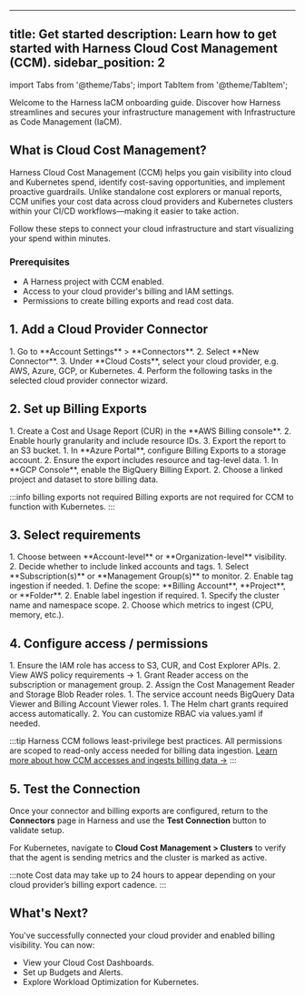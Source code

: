 
---
title: Get started
description: Learn how to get started with Harness Cloud Cost Management (CCM).
sidebar_position: 2
---

import Tabs from '@theme/Tabs';
import TabItem from '@theme/TabItem';

Welcome to the Harness IaCM onboarding guide. Discover how Harness streamlines and secures your infrastructure management with Infrastructure as Code Management (IaCM).

## What is Cloud Cost Management?
Harness Cloud Cost Management (CCM) helps you gain visibility into cloud and Kubernetes spend, identify cost-saving opportunities, and implement proactive guardrails. Unlike standalone cost explorers or manual reports, CCM unifies your cost data across cloud providers and Kubernetes clusters within your CI/CD workflows—making it easier to take action.

Follow these steps to connect your cloud infrastructure and start visualizing your spend within minutes.

### Prerequisites
- A Harness project with CCM enabled.
- Access to your cloud provider's billing and IAM settings.
- Permissions to create billing exports and read cost data.

## 1. Add a Cloud Provider Connector
<Tabs>
<TabItem value="interactive-guide" label="Interactive Guide">
<DocVideo src="https://app.tango.us/app/embed/6b42eeea-c39c-4a4f-b8da-8c7021e0cff2?makeViewOnly=true&hideAuthorAndDetails=true" title="Add Cloud Costs Connector in Harness" />
</TabItem>
<TabItem value="step-by-step" label="Step-by-Step">
1. Go to **Account Settings** > **Connectors**.
2. Select **New Connector**.
3. Under **Cloud Costs**, select your cloud provider, e.g. AWS, Azure, GCP, or Kubernetes.
4. Perform the following tasks in the selected cloud provider connector wizard.
</TabItem>
</Tabs>

## 2. Set up Billing Exports
<Tabs groupId="cloud-provider" queryString>
<TabItem value="aws" label="AWS">
1. Create a Cost and Usage Report (CUR) in the **AWS Billing console**.
2. Enable hourly granularity and include resource IDs.
3. Export the report to an S3 bucket.
</TabItem>
<TabItem value="azure" label="Azure">
1. In **Azure Portal**, configure Billing Exports to a storage account.
2. Ensure the export includes resource and tag-level data.
</TabItem>
<TabItem value="gcp" label="GCP">
1. In **GCP Console**, enable the BigQuery Billing Export.
2. Choose a linked project and dataset to store billing data.
</TabItem>
</Tabs>

:::info billing exports not required
Billing exports are not required for CCM to function with Kubernetes.
:::

## 3. Select requirements
<Tabs groupId="cloud-provider" queryString>
<TabItem value="aws" label="AWS">
1. Choose between **Account-level** or **Organization-level** visibility.
2. Decide whether to include linked accounts and tags.
</TabItem>
<TabItem value="azure" label="Azure">
1. Select **Subscription(s)** or **Management Group(s)** to monitor.
2. Enable tag ingestion if needed.
</TabItem>
<TabItem value="gcp" label="GCP">
1. Define the scope: **Billing Account**, **Project**, or **Folder**.
2. Enable label ingestion if required.
</TabItem>
<TabItem value="kubernetes" label="Kubernetes">
1. Specify the cluster name and namespace scope.
2. Choose which metrics to ingest (CPU, memory, etc.).
</TabItem>
</Tabs>

## 4. Configure access / permissions
<Tabs groupId="cloud-provider" queryString>
<TabItem value="aws" label="AWS">
1. Ensure the IAM role has access to S3, CUR, and Cost Explorer APIs.
2. View AWS policy requirements →
</TabItem>
<TabItem value="azure" label="Azure">
1. Grant Reader access on the subscription or management group.
2. Assign the Cost Management Reader and Storage Blob Reader roles.
</TabItem>
<TabItem value="gcp" label="GCP">
1. The service account needs BigQuery Data Viewer and Billing Account Viewer roles.
</TabItem>
<TabItem value="kubernetes" label="Kubernetes">
1. The Helm chart grants required access automatically.
2. You can customize RBAC via values.yaml if needed.
</TabItem>
</Tabs>

:::tip
Harness CCM follows least-privilege best practices. All permissions are scoped to read-only access needed for billing data ingestion.
[Learn more about how CCM accesses and ingests billing data →](/docs/cloud-cost-management/get-started/onboarding-guide/external-data-ingestion/)
:::

## 5. Test the Connection
Once your connector and billing exports are configured, return to the **Connectors** page in Harness and use the **Test Connection** button to validate setup.

For Kubernetes, navigate to **Cloud Cost Management > Clusters** to verify that the agent is sending metrics and the cluster is marked as active.

:::note
Cost data may take up to 24 hours to appear depending on your cloud provider’s billing export cadence.
:::

## What's Next?
You've successfully connected your cloud provider and enabled billing visibility. You can now:
- View your Cloud Cost Dashboards.
- Set up Budgets and Alerts.
- Explore Workload Optimization for Kubernetes.
